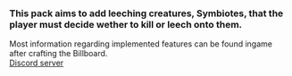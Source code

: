 ### This pack aims to add leeching creatures, Symbiotes, that the player must decide wether to kill or leech onto them.   
Most information regarding implemented features can be found ingame after crafting the Billboard.  
[Discord server](https://discord.gg/aUwaJFt)
